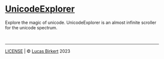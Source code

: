 <!-- 
 █░█ █▄░█ █ █▀▀ █▀█ █▀▄ █▀▀ █▀▀ ▀▄▀ █▀█ █░░ █▀█ █▀█ █▀▀ █▀█
 █▄█ █░▀█ █ █▄▄ █▄█ █▄▀ ██▄ ██▄ █░█ █▀▀ █▄▄ █▄█ █▀▄ ██▄ █▀▄

 https://github.com/lbirkert/UnicodeExplorer/blob/master/LICENSE

 (c) 2023 Lucas Birkert
 -->

<h1>
    <a href="https://lbirkert.com/UnicodeExplorer">UnicodeExplorer</a>
</h1>

Explore the magic of unicode. UnicodeExplorer is an almost infinite scroller for the unicode spectrum.

<br>
<hr>

[LICENSE](LICENSE) | &copy; [Lucas Birkert](https://lbirkert.com) 2023

